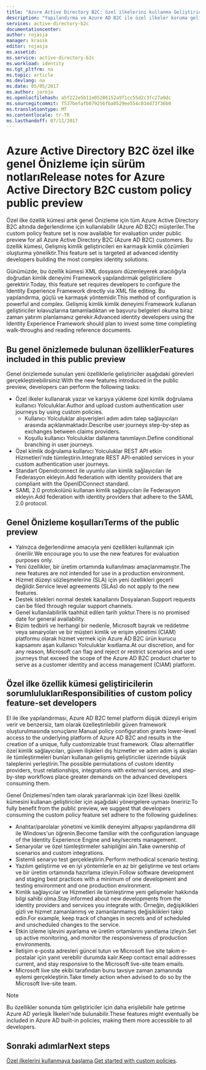 ```yaml
---
title: "Azure Active Directory B2C: özel ilkelerini kullanma Geliştirici Notları | Microsoft Docs"
description: "Yapılandırma ve Azure AD B2C ile özel ilkeler koruma geliştiriciler için Notlar"
services: active-directory-b2c
documentationcenter: 
author: rojasja
manager: krassk
editor: rojasja
ms.assetid: 
ms.service: active-directory-b2c
ms.workload: identity
ms.tgt_pltfrm: na
ms.topic: article
ms.devlang: na
ms.date: 05/05/2017
ms.author: joroja
ms.openlocfilehash: a5f222e5b11e05286152a9f1cc55d2c3fc27a9dc
ms.sourcegitcommit: f537befafb079256fba0529ee554c034d73f36b0
ms.translationtype: MT
ms.contentlocale: tr-TR
ms.lasthandoff: 07/11/2017
---
```

# <a name="release-notes-for-azure-active-directory-b2c-custom-policy-public-preview"></a><span data-ttu-id="db305-103">Azure Active Directory B2C özel ilke genel Önizleme için sürüm notları</span><span class="sxs-lookup"><span data-stu-id="db305-103">Release notes for Azure Active Directory B2C custom policy public preview</span></span>
<span data-ttu-id="db305-104">Özel ilke özellik kümesi artık genel Önizleme için tüm Azure Active Directory B2C altında değerlendirme için kullanılabilir (Azure AD B2C) müşteriler.</span><span class="sxs-lookup"><span data-stu-id="db305-104">The custom policy feature set is now available for evaluation under public preview for all Azure Active Directory B2C (Azure AD B2C) customers.</span></span> <span data-ttu-id="db305-105">Bu özellik kümesi, Gelişmiş kimlik geliştiricileri en karmaşık kimlik çözümleri oluşturma yöneliktir.</span><span class="sxs-lookup"><span data-stu-id="db305-105">This feature set is targeted at advanced identity developers building the most complex identity solutions.</span></span>  

<span data-ttu-id="db305-106">Günümüzde, bu özellik kümesi XML dosyasını düzenleyerek aracılığıyla doğrudan kimlik deneyimi Framework yapılandırmak geliştiricilere gerektirir.</span><span class="sxs-lookup"><span data-stu-id="db305-106">Today, this feature set requires developers to configure the Identity Experience Framework directly via XML file editing.</span></span> <span data-ttu-id="db305-107">Bu yapılandırma, güçlü ve karmaşık yöntemidir.</span><span class="sxs-lookup"><span data-stu-id="db305-107">This method of configuration is powerful and complex.</span></span> <span data-ttu-id="db305-108">Gelişmiş kimlik kimlik deneyimi Framework kullanan geliştiriciler kılavuzlarına tamamladıktan ve başvuru belgeleri okuma biraz zaman yatırım planlamanız gerekir.</span><span class="sxs-lookup"><span data-stu-id="db305-108">Advanced identity developers using the Identity Experience Framework should plan to invest some time completing walk-throughs and reading reference documents.</span></span> 

## <a name="features-included-in-this-public-preview"></a><span data-ttu-id="db305-109">Bu genel önizlemede bulunan özellikler</span><span class="sxs-lookup"><span data-stu-id="db305-109">Features included in this public preview</span></span>
<span data-ttu-id="db305-110">Genel önizlemede sunulan yeni özelliklerle geliştiriciler aşağıdaki görevleri gerçekleştirebilirsiniz:</span><span class="sxs-lookup"><span data-stu-id="db305-110">With the new features introduced in the public preview, developers can perform the following tasks:</span></span><br>

* <span data-ttu-id="db305-111">Özel ilkeler kullanarak yazar ve karşıya yükleme özel kimlik doğrulama kullanıcı Yolculuklar.</span><span class="sxs-lookup"><span data-stu-id="db305-111">Author and upload custom authentication user journeys by using custom policies.</span></span> 
   * <span data-ttu-id="db305-112">Kullanıcı Yolculuklar alışverişleri adım adım talep sağlayıcıları arasında açıklanmaktadır.</span><span class="sxs-lookup"><span data-stu-id="db305-112">Describe user journeys step-by-step as exchanges between claims providers.</span></span> 
   * <span data-ttu-id="db305-113">Koşullu kullanıcı Yolculuklar dallanma tanımlayın.</span><span class="sxs-lookup"><span data-stu-id="db305-113">Define conditional branching in user journeys.</span></span> 
* <span data-ttu-id="db305-114">Özel kimlik doğrulama kullanıcı Yolculuklar REST API etkin Hizmetleri'nde tümleştirin.</span><span class="sxs-lookup"><span data-stu-id="db305-114">Integrate REST API-enabled services in your custom authentication user journeys.</span></span>  
* <span data-ttu-id="db305-115">Standart Openıdconnect ile uyumlu olan kimlik sağlayıcıları ile Federasyon ekleyin.</span><span class="sxs-lookup"><span data-stu-id="db305-115">Add federation with identity providers that are compliant with the OpenIDConnect standard.</span></span> <br>
* <span data-ttu-id="db305-116">SAML 2.0 protokolünü kullanan kimlik sağlayıcıları ile Federasyon ekleyin.</span><span class="sxs-lookup"><span data-stu-id="db305-116">Add federation with identity providers that adhere to the SAML 2.0 protocol.</span></span> 

## <a name="terms-of-the-public-preview"></a><span data-ttu-id="db305-117">Genel Önizleme koşulları</span><span class="sxs-lookup"><span data-stu-id="db305-117">Terms of the public preview</span></span>

* <span data-ttu-id="db305-118">Yalnızca değerlendirme amacıyla yeni özellikleri kullanmak için önerilir.</span><span class="sxs-lookup"><span data-stu-id="db305-118">We encourage you to use the new features for evaluation purposes only.</span></span><br>
* <span data-ttu-id="db305-119">Yeni özellikler, bir üretim ortamında kullanılması amaçlanmamıştır.</span><span class="sxs-lookup"><span data-stu-id="db305-119">The new features are not intended for use in a production environment.</span></span><br>
* <span data-ttu-id="db305-120">Hizmet düzeyi sözleşmelerine (SLA) için yeni özellikleri geçerli değildir.</span><span class="sxs-lookup"><span data-stu-id="db305-120">Service level agreements (SLAs) do not apply to the new features.</span></span> <br>
* <span data-ttu-id="db305-121">Destek istekleri normal destek kanallarını Dosyalanan.</span><span class="sxs-lookup"><span data-stu-id="db305-121">Support requests can be filed through regular support channels.</span></span> <br>
* <span data-ttu-id="db305-122">Genel kullanılabilirlik taahhüt edilen tarih yoktur.</span><span class="sxs-lookup"><span data-stu-id="db305-122">There is no promised date for general availability.</span></span><br>
* <span data-ttu-id="db305-123">Bizim tedbirli ve herhangi bir nedenle, Microsoft bayrak ve reddetme veya senaryoları ve bir müşteri kimlik ve erişim yönetimi (CIAM) platformu olarak hizmet vermek için Azure AD B2C ürün kurucu kapsamını aşan kullanıcı Yolculuklar kısıtlama.</span><span class="sxs-lookup"><span data-stu-id="db305-123">At our discretion, and for any reason, Microsoft can flag and reject or restrict scenarios and user journeys that exceed the scope of the Azure AD B2C product charter to serve as a customer identity and access management (CIAM) platform.</span></span>

## <a name="responsibilities-of-custom-policy-feature-set-developers"></a><span data-ttu-id="db305-124">Özel ilke özellik kümesi geliştiricilerin sorumlulukları</span><span class="sxs-lookup"><span data-stu-id="db305-124">Responsibilities of custom policy feature-set developers</span></span>
<span data-ttu-id="db305-125">El ile ilke yapılandırması, Azure AD B2C temel platform düşük düzeyli erişim verir ve benzersiz, tam olarak özelleştirilebilir güven framework oluşturulmasında sonuçlanır.</span><span class="sxs-lookup"><span data-stu-id="db305-125">Manual policy configuration grants lower-level access to the underlying platform of Azure AD B2C and results in the creation of a unique, fully customizable trust framework.</span></span> <span data-ttu-id="db305-126">Olası alternatifler özel kimlik sağlayıcıları, güven ilişkileri dış hizmetler ve adım adım iş akışları ile tümleştirmeleri bunları kullanan gelişmiş geliştiriciler üzerinde büyük taleplerini yerleştirin.</span><span class="sxs-lookup"><span data-stu-id="db305-126">The possible permutations of custom identity providers, trust relationships, integrations with external services, and step-by-step workflows place greater demands on the advanced developers consuming them.</span></span>

<span data-ttu-id="db305-127">Genel Önizlemesi'nden tam olarak yararlanmak için özel İlkesi özellik kümesini kullanan geliştiriciler için aşağıdaki yönergelere uyması öneririz:</span><span class="sxs-lookup"><span data-stu-id="db305-127">To fully benefit from the public preview, we suggest that developers consuming the custom policy feature set adhere to the following guidelines:</span></span>
* <span data-ttu-id="db305-128">Anahtar/parolalar yönetimi ve kimlik deneyimi altyapısı yapılandırma dili ile Windows'un öğrenin.</span><span class="sxs-lookup"><span data-stu-id="db305-128">Become familiar with the configuration language of the Identity Experience Engine and key/secrets management.</span></span>
* <span data-ttu-id="db305-129">Senaryolar ve özel tümleştirmeler sahipliğini alın.</span><span class="sxs-lookup"><span data-stu-id="db305-129">Take ownership of scenarios and custom integrations.</span></span>
* <span data-ttu-id="db305-130">Sistemli senaryo test gerçekleştirin.</span><span class="sxs-lookup"><span data-stu-id="db305-130">Perform methodical scenario testing.</span></span>
* <span data-ttu-id="db305-131">Yazılım geliştirme ve en iyi yöntemlerle en az bir geliştirme ve test ortamı ve bir üretim ortamında hazırlama izleyin.</span><span class="sxs-lookup"><span data-stu-id="db305-131">Follow software development and staging best practices with a minimum of one development and testing environment and one production environment.</span></span>
* <span data-ttu-id="db305-132">Kimlik sağlayıcılar ve Hizmetleri ile tümleştirme yeni gelişmeler hakkında bilgi sahibi olma.</span><span class="sxs-lookup"><span data-stu-id="db305-132">Stay informed about new developments from the identity providers and services you integrate with.</span></span> <span data-ttu-id="db305-133">Örneğin, değişiklikleri gizli ve hizmet zamanlanmış ve zamanlanmamış değişiklikleri takip edin.</span><span class="sxs-lookup"><span data-stu-id="db305-133">For example, keep track of changes in secrets and of scheduled and unscheduled changes to the service.</span></span>
* <span data-ttu-id="db305-134">Etkin izleme işlevini ayarlama ve üretim ortamlarını yanıtlama izleyin.</span><span class="sxs-lookup"><span data-stu-id="db305-134">Set up active monitoring, and monitor the responsiveness of production environments.</span></span>
* <span data-ttu-id="db305-135">İletişim e-posta adresleri güncel tutun ve Microsoft live site takım e-postalar için yanıt verebilir durumda kalır.</span><span class="sxs-lookup"><span data-stu-id="db305-135">Keep contact email addresses current, and stay responsive to the Microsoft live-site team emails.</span></span>
* <span data-ttu-id="db305-136">Microsoft live site ekibi tarafından bunu tavsiye zaman zamanında eylemi gerçekleştirin.</span><span class="sxs-lookup"><span data-stu-id="db305-136">Take timely action when advised to do so by the Microsoft live-site team.</span></span> 


>[!NOTE]
><span data-ttu-id="db305-137">Bu özellikler sonunda tüm geliştiriciler için daha erişilebilir hale getirme Azure AD yerleşik İlkeleri'nde bulunabilir.</span><span class="sxs-lookup"><span data-stu-id="db305-137">These features might eventually be included in Azure AD built-in policies, making them more accessible to all developers.</span></span>

## <a name="next-steps"></a><span data-ttu-id="db305-138">Sonraki adımlar</span><span class="sxs-lookup"><span data-stu-id="db305-138">Next steps</span></span>
<span data-ttu-id="db305-139">[Özel ilkelerini kullanmaya başlama](active-directory-b2c-get-started-custom.md).</span><span class="sxs-lookup"><span data-stu-id="db305-139">[Get started with custom policies](active-directory-b2c-get-started-custom.md).</span></span>
